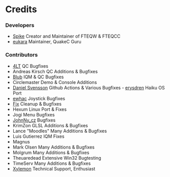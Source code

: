 # Credits

### Developers

- [Spike](https://github.com/Shpoike) Creator and Maintainer of FTEQW & FTEQCC
- [eukara](https://github.com/eukara) Maintainer, QuakeC Guru

### Contributors

- [4LT](https://github.com/4LT) QC Bugfixes
- Andreas Kirsch QC Additions & Bugfixes
- [Blub](https://github.com/blubs) IQM & QC Bugfixes
- Circlemaster Demo & Console Additions
- [Daniel Svensson](https://github.com/dsvensson) Github Actions & Various Bugfixes
-  [erysdren](https://github.com/erysdren) Haiku OS Port
- [ewhac](https://github.com/ewhac) Joystick Bugfixes
- [Fix](https://github.com/fhomolka) Cleanup & Bugfixes
- Hexum Linux Port & Fixes
- Jogi Menu Bugfixes
- [JohnNy_cz](https://github.com/johnnycz) Bugfixes
- KrimZon GLSL Additions & Bugfixes
- Lance "Moodles" Many Additions & Bugfixes
- Luis Gutierrez IQM Fixes
- Magnus
- Mark Olsen Many Additions & Bugfixes
- Molgrum Many Additions & Bugfixes
- Theuaredead Extensive Win32 Bugtesting
- TimeServ Many Additions & Bugfixes
- [Xylemon](https://github.com/Xylemon) Technical Support, Enthusiast